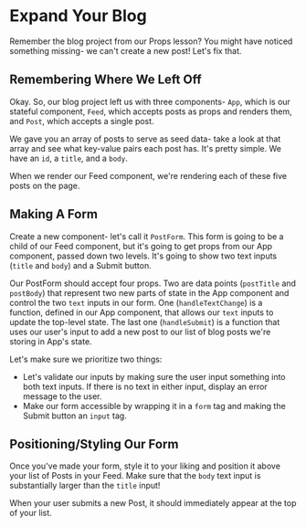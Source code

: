 # Expand Your Blog

Remember the blog project from our Props lesson? You might have noticed something missing- we can't create a new post! Let's fix that.

## Remembering Where We Left Off

Okay. So, our blog project left us with three components- `App`, which is our stateful component, `Feed`, which accepts posts as props and renders them, and `Post`, which accepts a single post.

We gave you an array of posts to serve as seed data- take a look at that array and see what key-value pairs each post has. It's pretty simple. We have an `id`, a `title`, and a `body`.

When we render our Feed component, we're rendering each of these five posts on the page.

## Making A Form

Create a new component- let's call it `PostForm`. This form is going to be a child of our Feed component, but it's going to get props from our App component, passed down two levels. It's going to show two text inputs (`title` and `body`) and a Submit button.

Our PostForm should accept four props. Two are data points (`postTitle` and `postBody`) that represent two new parts of state in the App component and control the two `text` inputs in our form. One (`handleTextChange`) is a function, defined in our App component, that allows our `text` inputs to update the top-level state. The last one (`handleSubmit`) is a function that uses our user's input to add a new post to our list of blog posts we're storing in App's state.

Let's make sure we prioritize two things:

- Let's validate our inputs by making sure the user input something into both text inputs. If there is no text in either input, display an error message to the user.
- Make our form accessible by wrapping it in a `form` tag and making the Submit button an `input` tag.

## Positioning/Styling Our Form

Once you've made your form, style it to your liking and position it above your list of Posts in your Feed. Make sure that the `body` text input is substantially larger than the `title` input!

When your user submits a new Post, it should immediately appear at the top of your list.

